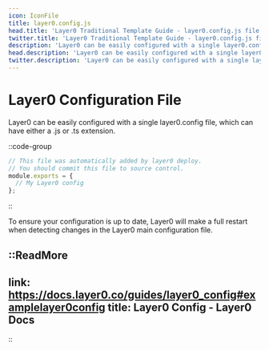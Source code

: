 ```yaml
---
icon: IconFile
title: layer0.config.js
head.title: 'Layer0 Traditional Template Guide - layer0.config.js file'
twitter.title: 'Layer0 Traditional Template Guide - layer0.config.js file'
description: 'Layer0 can be easily configured with a single layer0.config file, which can have either a .js or .ts extension.'
head.description: 'Layer0 can be easily configured with a single layer0.config file, which can have either a .js or .ts extension.'
twitter.description: 'Layer0 can be easily configured with a single layer0.config file, which can have either a .js or .ts extension.'
---
```


# Layer0 Configuration File

Layer0 can be easily configured with a single layer0.config file, which can have either a .js or .ts extension.

::code-group

```js [layer0.config.js]
// This file was automatically added by layer0 deploy.
// You should commit this file to source control.
module.exports = {
  // My Layer0 config
};
```

::

To ensure your configuration is up to date, Layer0 will make a full restart when detecting changes in the Layer0 main configuration file.

::ReadMore
---
link: https://docs.layer0.co/guides/layer0_config#examplelayer0config
title: Layer0 Config - Layer0 Docs
---
::
